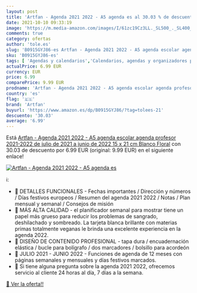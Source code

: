 ```yaml
---
layout: post
title: 'Artfan - Agenda 2021 2022 - A5 agenda es al 30.03 % de descuento'
date: 2021-10-10 09:33:19
image: 'https://m.media-amazon.com/images/I/61zc19Cz3LL._SL500_._SL400_.jpg'
comments: true
category: ofertas
author: 'tole.es'
slug: 'B0915GYJ86-es Artfan - Agenda 2021 2022 - A5 agenda escolar agenda...'
sku: 'B0915GYJ86-es'
tags: [ 'Agendas y calendarios','Calendarios, agendas y organizadores personales','Oficina y papelería','artfan','escolar', ]
actualPrice: 6.99 EUR
currency: EUR
price: 6.99
comparePrice: 9.99 EUR
prodname: 'Artfan - Agenda 2021 2022 - A5 agenda escolar agenda profesor 2021-2022 de julio de 2021 a junio de 2022  15 x 21 cm Blanco Floral'
country: 'es'
flag: '🇪🇸'
brand: 'Artfan'
buyurl: 'https://www.amazon.es/dp/B0915GYJ86/?tag=tolees-21'
descuento: '30.03'
average: '6.99'
---
```


Está [Artfan - Agenda 2021 2022 - A5 agenda escolar agenda profesor 2021-2022 de julio de 2021 a junio de 2022  15 x 21 cm Blanco Floral](https://www.amazon.es/dp/B0915GYJ86/?tag=tolees-21) con 30.03 de descuento por 6.99 EUR (original: 9.99 EUR) en el siguiente enlace!

[![Artfan - Agenda 2021 2022 - A5 agenda es](https://m.media-amazon.com/images/I/61zc19Cz3LL._SL500_._SL400_.jpg)](https://www.amazon.es/dp/B0915GYJ86/?tag=tolees-21)

ℹ️:

- 🍒 DETALLES FUNCIONALES - Fechas importantes / Dirección y números / Días festivos europeos / Resumen del agenda 2021 2022 / Notas / Plan mensual y semanal / Consejos de misión
- 🍒 MÁS ALTA CALIDAD - el planificador semanal para mostrar tiene un papel más grueso para reducir los problemas de sangrado, deshilachado y sombreado. La tarjeta blanca brillante con materias primas totalmente veganas le brinda una excelente experiencia en la agenda 2022.
- 🍒 DISEÑO DE CONTENIDO PROFESIONAL - tapa dura / encuadernación elástica / bucle para bolígrafo / dos marcadores / bolsillo para acordeón
- 🍒 JULIO 2021 - JUNIO 2022 - Funciones de agenda de 12 meses con páginas semanales y mensuales y días festivos marcados.
- 🍒 Si tiene alguna pregunta sobre la agenda 2021 2022, ofrecemos servicio al cliente 24 horas al día, 7 días a la semana.

[🛒 Ver la oferta!!](https://www.amazon.es/dp/B0915GYJ86/?tag=tolees-21)
